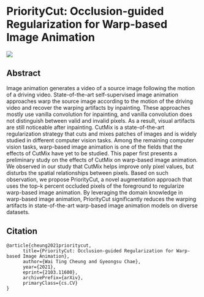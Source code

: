 # PriorityCut: Occlusion-guided Regularization for Warp-based Image Animation

<a href="https://arxiv.org/abs/2103.11600"><img src="https://img.shields.io/badge/arXiv-2103.11600-b31b1b.svg"></a>

## Abstract

Image animation generates a video of a source image following the motion of a driving video. State-of-the-art self-supervised image animation approaches warp the source image according to the motion of the driving video and recover the warping artifacts by inpainting. These approaches mostly use vanilla convolution for inpainting, and vanilla convolution does not distinguish between valid and invalid pixels. As a result, visual artifacts are still noticeable after inpainting. CutMix is a state-of-the-art regularization strategy that cuts and mixes patches of images and is widely studied in different computer vision tasks. Among the remaining computer vision tasks, warp-based image animation is one of the fields that the effects of CutMix have yet to be studied. This paper first presents a preliminary study on the effects of CutMix on warp-based image animation. We observed in our study that CutMix helps improve only pixel values, but disturbs the spatial relationships between pixels. Based on such observation, we propose PriorityCut, a novel augmentation approach that uses the top-k percent occluded pixels of the foreground to regularize warp-based image animation. By leveraging the domain knowledge in warp-based image animation, PriorityCut significantly reduces the warping artifacts in state-of-the-art warp-based image animation models on diverse datasets.

## Citation

```plain
@article{cheung2021prioritycut,
      title={PriorityCut: Occlusion-guided Regularization for Warp-based Image Animation}, 
      author={Wai Ting Cheung and Gyeongsu Chae},
      year={2021},
      eprint={2103.11600},
      archivePrefix={arXiv},
      primaryClass={cs.CV}
}
```
